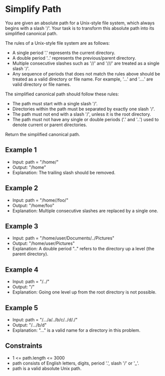 # Simplify Path

You are given an absolute path for a Unix-style file system, which always begins with a slash '/'. Your task is to transform this absolute path into its simplified canonical path.

The rules of a Unix-style file system are as follows:

- A single period '.' represents the current directory.
- A double period '..' represents the previous/parent directory.
- Multiple consecutive slashes such as '//' and '///' are treated as a single slash '/'.
- Any sequence of periods that does not match the rules above should be treated as a valid directory or file name. For example, '...' and '....' are valid directory or file names.

The simplified canonical path should follow these rules:

- The path must start with a single slash '/'.
- Directories within the path must be separated by exactly one slash '/'.
- The path must not end with a slash '/', unless it is the root directory.
- The path must not have any single or double periods ('.' and '..') used to denote current or parent directories.

Return the simplified canonical path.

## Example 1

- Input: path = "/home/"
- Output: "/home"
- Explanation: The trailing slash should be removed.

## Example 2

- Input: path = "/home//foo/"
- Output: "/home/foo"
- Explanation: Multiple consecutive slashes are replaced by a single one.

## Example 3

- Input: path = "/home/user/Documents/../Pictures"
- Output: "/home/user/Pictures"
- Explanation: A double period ".." refers to the directory up a level (the parent directory).

## Example 4

- Input: path = "/../"
- Output: "/"
- Explanation: Going one level up from the root directory is not possible.

## Example 5

- Input: path = "/.../a/../b/c/../d/./"
- Output: "/.../b/d"
- Explanation: "..." is a valid name for a directory in this problem.

## Constraints

- 1 <= path.length <= 3000
- path consists of English letters, digits, period '.', slash '/' or '\_'.
- path is a valid absolute Unix path.
